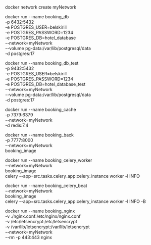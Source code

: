 
docker network create myNetwork

docker run --name booking_db \
-p 6432:5432 \
-e POSTGRES_USER=belskirill \
-e POSTGRES_PASSWORD=1234 \
-e POSTGRES_DB=hotel_database \
--network=myNetwork \
--volume pg-data:/var/lib/postgresql/data \
-d postgres:17


docker run --name booking_db_test \
-p 9432:5432 \
-e POSTGRES_USER=belskirill \
-e POSTGRES_PASSWORD=1234 \
-e POSTGRES_DB=hotel_database_test \
--network=myNetwork \
--volume pg-data:/var/lib/postgresql/data \
-d postgres:17


docker run --name booking_cache \
-p 7379:6379 \
--network=myNetwork \
-d redis:7.4


docker run --name booking_back \
-p 7777:8000 \
--network=myNetwork \
booking_image


docker run --name booking_celery_worker \
--network=myNetwork \
booking_image \
celery --app=src.tasks.celery_app:celery_instance worker -l INFO


docker run --name booking_celery_beat \
--network=myNetwork \
booking_image \
celery --app=src.tasks.celery_app:celery_instance worker -l INFO -B


docker run --name booking_nginx \
-v ./nginx.conf:/etc/nginx/nginx.conf \
-v /etc/letsencrypt:/etc/letsencrypt \
-v /var/lib/letsencrypt:/var/lib/letsencrypt \
--network=myNetwork \
--rm -p 443:443 nginx